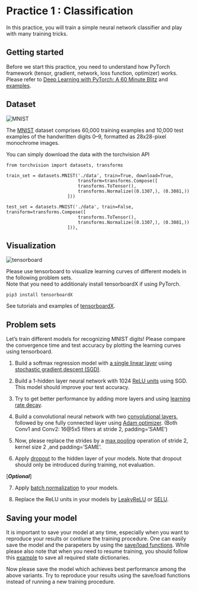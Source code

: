 Practice 1 : Classification
===
In this practice, you will train a simple neural network classifier and play with many training tricks.

## Getting started

Before we start this practice, you need to understand how PyTorch framework (tensor, gradient, network, loss function, optimizer) works. Please refer to [Deep Learning with PyTorch: A 60 Minute Blitz](https://pytorch.org/tutorials/beginner/deep_learning_60min_blitz.html) and [examples](https://pytorch.org/tutorials/beginner/pytorch_with_examples.html).

## Dataset
![MNIST](https://www.tensorflow.org/images/mnist_0-9.png)

The [MNIST](http://yann.lecun.com/exdb/mnist/) dataset comprises 60,000 training examples and 10,000 test examples of the handwritten digits 0–9, formatted as 28x28-pixel monochrome images.

You can simply download the data with the torchvision API
```
from torchvision import datasets, transforms

train_set = datasets.MNIST('./data', train=True, download=True,
                           transform=transforms.Compose([
                           transforms.ToTensor(),
                           transforms.Normalize((0.1307,), (0.3081,))
                       ]))
                                      
test_set = datasets.MNIST('./data', train=False, transform=transforms.Compose([
                           transforms.ToTensor(),
                           transforms.Normalize((0.1307,), (0.3081,))
                       ])),
```

## Visualization

![tensorboard](https://www.tensorflow.org/images/mnist_tensorboard.png)

Please use tensorboard to visualize learning curves of different models in the following problem sets.  
Note that you need to additionaly install tensorboardX if using PyTorch.
```
pip3 install tensorboardX
```
See tutorials and examples of [tensorboardX](https://github.com/lanpa/tensorboard-pytorch).

## Problem sets
Let’s train different models for recognizing MNIST digits! Please compare the convergence time and test accuracy by plotting the learning curves using tensorboard.

1. Build a softmax regression model with [a single linear layer](https://pytorch.org/docs/stable/nn.html#linear-layers) using [stochastic gradient descent (SGD)](https://pytorch.org/docs/stable/optim.html?highlight=gradient%20descent#torch.optim.SGD).  

2. Build a 1-hidden layer neural network with 1024 [ReLU units](https://pytorch.org/docs/stable/nn.html#relu) using SGD. This model should improve your test accuracy.

3. Try to get better performance by adding more layers and using [learning rate decay](https://pytorch.org/docs/master/optim.html#how-to-adjust-learning-rate).

4. Build a convolutional neural network with two [convolutional layers](https://pytorch.org/docs/master/nn.html#torch.nn.Conv2d), followed by one fully connected layer using [Adam optimizer](https://pytorch.org/docs/stable/optim.html?highlight=gradient%20descent#torch.optim.Adam). (Both Conv1 and Conv2: 16@5x5 filters at stride 2, padding=’SAME’)

5. Now, please replace the strides by a [max pooling](https://pytorch.org/docs/master/nn.html#maxpool2d) operation of stride 2, kernel size 2 ,and padding=’SAME’.

6. Apply [dropout](https://pytorch.org/docs/master/nn.html#dropout-layers) to the hidden layer of your models. Note that dropout should only be introduced during training, not evaluation.  

[***Optional***]

7. Apply [batch normalization](https://pytorch.org/docs/stable/nn.html?highlight=batchnorm#normalization-layers) to your models.

8. Replace the ReLU units in your models by [LeakyReLU](https://pytorch.org/docs/stable/nn.html#torch.nn.LeakyReLU) or [SELU](https://pytorch.org/docs/stable/nn.html#torch.nn.SELU).

## Saving your model
It is important to save your model at any time, especially when you want to reproduce your results or contiune the training procedure. One can easily save the model and the parapeters by using the [save/load functions](https://pytorch.org/docs/master/notes/serialization.html). While please also note that when you need to resume training, you should follow this [example](https://discuss.pytorch.org/t/saving-and-loading-a-model-in-pytorch/2610/3) to save all required state dictionaries.

Now please save the model which achieves best performance among the above variants. Try to reproduce your results using the save/load functions instead of running a new training procedure.